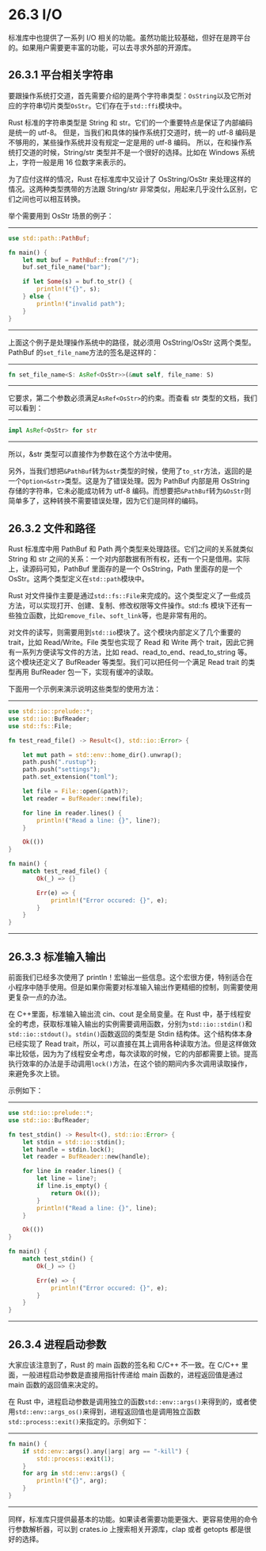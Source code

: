 # 26.3 I/O

标准库中也提供了一系列 I/O 相关的功能。虽然功能比较基础，但好在是跨平台的。如果用户需要更丰富的功能，可以去寻求外部的开源库。

## 26.3.1 平台相关字符串

要跟操作系统打交道，首先需要介绍的是两个字符串类型：`OsString`以及它所对应的字符串切片类型`OsStr`。它们存在于`std::ffi`模块中。

Rust 标准的字符串类型是 String 和 str。它们的一个重要特点是保证了内部编码是统一的 utf-8。
但是，当我们和具体的操作系统打交道时，统一的 utf-8 编码是不够用的，某些操作系统并没有规定一定是用的 utf-8 编码。
所以，在和操作系统打交道的时候，String/str 类型并不是一个很好的选择。比如在 Windows 系统上，字符一般是用 16 位数字来表示的。

为了应付这样的情况，Rust 在标准库中又设计了 OsString/OsStr 来处理这样的情况。这两种类型携带的方法跟 String/str 非常类似，用起来几乎没什么区别，它们之间也可以相互转换。

举个需要用到 OsStr 场景的例子：

---

```rust
use std::path::PathBuf;

fn main() {
    let mut buf = PathBuf::from("/");
    buf.set_file_name("bar");

    if let Some(s) = buf.to_str() {
        println!("{}", s);
    } else {
        println!("invalid path");
    }
}
```

---

上面这个例子是处理操作系统中的路径，就必须用 OsString/OsStr 这两个类型。PathBuf 的`set_file_name`方法的签名是这样的：

---

```rust
fn set_file_name<S: AsRef<OsStr>>(&mut self, file_name: S)
```

---

它要求，第二个参数必须满足`AsRef<OsStr>`的约束。而查看 str 类型的文档，我们可以看到：

---

```rust
impl AsRef<OsStr> for str
```

---

所以，&str 类型可以直接作为参数在这个方法中使用。

另外，当我们想把`&PathBuf`转为`&str`类型的时候，使用了`to_str`方法，返回的是一个`Option<&str>`类型。这是为了错误处理。因为 PathBuf 内部是用 OsString 存储的字符串，它未必能成功转为 utf-8 编码。而想要把`&PathBuf`转为`&OsStr`则简单多了，这种转换不需要错误处理，因为它们是同样的编码。

## 26.3.2 文件和路径

Rust 标准库中用 PathBuf 和 Path 两个类型来处理路径。它们之间的关系就类似 String 和 str 之间的关系：一个对内部数据有所有权，还有一个只是借用。实际上，读源码可知，PathBuf 里面存的是一个 OsString，Path 里面存的是一个 OsStr。这两个类型定义在`std::path`模块中。

Rust 对文件操作主要是通过`std::fs::File`来完成的。这个类型定义了一些成员方法，可以实现打开、创建、复制、修改权限等文件操作。std::fs 模块下还有一些独立函数，比如`remove_file`、`soft_link`等，也是非常有用的。

对文件的读写，则需要用到`std::io`模块了。这个模块内部定义了几个重要的 trait，比如 Read/Write。File 类型也实现了 Read 和 Write 两个 trait，因此它拥有一系列方便读写文件的方法，比如 read、read\_to\_end、read\_to\_string 等。这个模块还定义了 BufReader 等类型。我们可以把任何一个满足 Read trait 的类型再用 BufReader 包一下，实现有缓冲的读取。

下面用一个示例来演示说明这些类型的使用方法：

---

```rust
use std::io::prelude::*;
use std::io::BufReader;
use std::fs::File;

fn test_read_file() -> Result<(), std::io::Error> {

    let mut path = std::env::home_dir().unwrap();
    path.push(".rustup");
    path.push("settings");
    path.set_extension("toml");

    let file = File::open(&path)?;
    let reader = BufReader::new(file);

    for line in reader.lines() {
        println!("Read a line: {}", line?);
    }

    Ok(())
}

fn main() {
    match test_read_file() {
        Ok(_) => {}

        Err(e) => {
            println!("Error occured: {}", e);
        }
    }
}
```

---

## 26.3.3 标准输入输出

前面我们已经多次使用了 println！宏输出一些信息。这个宏很方便，特别适合在小程序中随手使用。但是如果你需要对标准输入输出作更精细的控制，则需要使用更复杂一点的办法。

在 C++里面，标准输入输出流 cin、cout 是全局变量。在 Rust 中，基于线程安全的考虑，获取标准输入输出的实例需要调用函数，分别为`std::io::stdin()`和`std::io::stdout()`。`stdin()`函数返回的类型是 Stdin 结构体。这个结构体本身已经实现了 Read trait，所以，可以直接在其上调用各种读取方法。但是这样做效率比较低，因为为了线程安全考虑，每次读取的时候，它的内部都需要上锁。提高执行效率的办法是手动调用`lock()`方法，在这个锁的期间内多次调用读取操作，来避免多次上锁。

示例如下：

---

```rust
use std::io::prelude::*;
use std::io::BufReader;

fn test_stdin() -> Result<(), std::io::Error> {
    let stdin = std::io::stdin();
    let handle = stdin.lock();
    let reader = BufReader::new(handle);

    for line in reader.lines() {
        let line = line?;
        if line.is_empty() {
            return Ok(());
        }
        println!("Read a line: {}", line);
    }

    Ok(())
}

fn main() {
    match test_stdin() {
        Ok(_) => {}

        Err(e) => {
            println!("Error occured: {}", e);
        }
    }
}
```

---

## 26.3.4 进程启动参数

大家应该注意到了，Rust 的 main 函数的签名和 C/C++ 不一致。在 C/C++ 里面，一般进程启动参数是直接用指针传递给 main 函数的，进程返回值是通过 main 函数的返回值来决定的。

在 Rust 中，进程启动参数是调用独立的函数`std::env::args()`来得到的，或者使用`std::env::args_os()`来得到，进程返回值也是调用独立函数`std::process::exit()`来指定的。示例如下：

---

```rust
fn main() {
    if std::env::args().any(|arg| arg == "-kill") {
        std::process::exit(1);
    }
    for arg in std::env::args() {
        println!("{}", arg);
    }
}
```

---

同样，标准库只提供最基本的功能。如果读者需要功能更强大、更容易使用的命令行参数解析器，可以到 crates.io 上搜索相关开源库，clap 或者 getopts 都是很好的选择。
